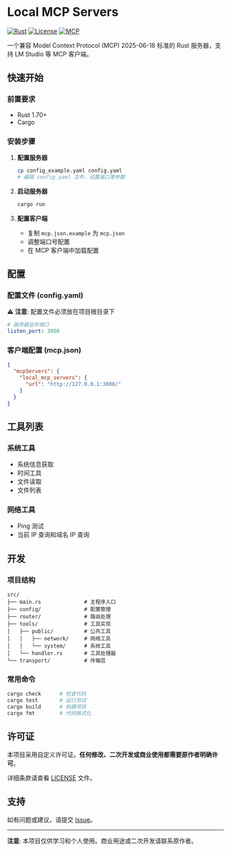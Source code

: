 # Local MCP Servers

[![Rust](https://img.shields.io/badge/Rust-1.70+-orange.svg)](https://www.rust-lang.org/)
[![License](https://img.shields.io/badge/License-Custom-blue.svg)](LICENSE)
[![MCP](https://img.shields.io/badge/MCP-2025--06--18-green.svg)](https://modelcontextprotocol.io/)

一个兼容 Model Context Protocol (MCP) 2025-06-18 标准的 Rust 服务器，支持 LM Studio 等 MCP 客户端。

## 快速开始

### 前置要求
- Rust 1.70+ 
- Cargo

### 安装步骤

1. **配置服务器**
   ```bash
   cp config_example.yaml config.yaml
   # 编辑 config.yaml 文件，设置端口等参数
   ```

2. **启动服务器**
   ```bash
   cargo run
   ```

3. **配置客户端**
   - 复制 `mcp.json.example` 为 `mcp.json`
   - 调整端口号配置
   - 在 MCP 客户端中加载配置

## 配置

### 配置文件 (config.yaml)

⚠️ **注意**: 配置文件必须放在项目根目录下

```yaml
# 服务器监听端口
listen_port: 3000
```

### 客户端配置 (mcp.json)

```json
{
  "mcpServers": {
    "local_mcp_servers": {
      "url": "http://127.0.0.1:3000/"
    }
  }
}
```

## 工具列表

### 系统工具
- 系统信息获取
- 时间工具
- 文件读取
- 文件列表

### 网络工具
- Ping 测试
- 当前 IP 查询和域名 IP 查询

## 开发

### 项目结构
```
src/
├── main.rs              # 主程序入口
├── config/              # 配置管理
├── router/              # 路由处理
├── tools/               # 工具实现
│   ├── public/          # 公共工具
│   │   ├── network/     # 网络工具
│   │   └── system/      # 系统工具
│   └── handler.rs       # 工具处理器
└── transport/           # 传输层
```

### 常用命令
```bash
cargo check      # 检查代码
cargo test       # 运行测试
cargo build      # 构建项目
cargo fmt        # 代码格式化
```

## 许可证

本项目采用自定义许可证。**任何修改、二次开发或商业使用都需要原作者明确许可**。

详细条款请查看 [LICENSE](LICENSE) 文件。

## 支持

如有问题或建议，请提交 [Issue](../../issues)。

---

**注意**: 本项目仅供学习和个人使用。商业用途或二次开发请联系原作者。